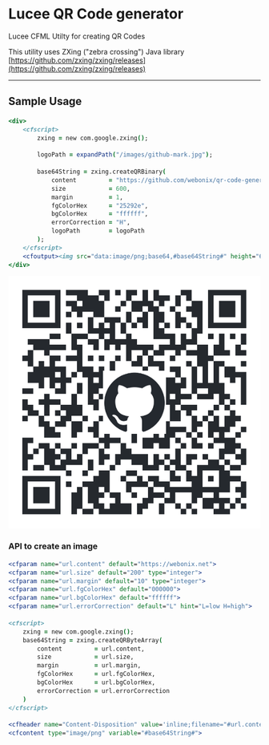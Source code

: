 # Lucee QR Code generator

Lucee CFML Utilty for creating QR Codes

This utility uses ZXing ("zebra crossing") Java library [https://github.com/zxing/zxing/releases](https://github.com/zxing/zxing/releases)

---

## Sample Usage

```cfm
<div>
    <cfscript>
        zxing = new com.google.zxing();

        logoPath = expandPath("/images/github-mark.jpg");

        base64String = zxing.createQRBinary(
            content         = "https://github.com/webonix/qr-code-generator/",
            size            = 600,
            margin          = 1,
            fgColorHex      = "25292e",
            bgColorHex      = "ffffff",
            errorCorrection = "H",
            logoPath        = logoPath
        );
    </cfscript>
    <cfoutput><img src="data:image/png;base64,#base64String#" height="600px"></cfoutput>
</div>
```

![Sample QR Code](images/github-webonix-qr-repo.png)

### API to create an image

```cfm
<cfparam name="url.content" default="https://webonix.net">
<cfparam name="url.size" default="200" type="integer">
<cfparam name="url.margin" default="10" type="integer">
<cfparam name="url.fgColorHex" default="000000">
<cfparam name="url.bgColorHex" default="ffffff">
<cfparam name="url.errorCorrection" default="L" hint="L=low H=high">

<cfscript>
    zxing = new com.google.zxing();
    base64String = zxing.createQRByteArray(
        content         = url.content,
        size            = url.size,
        margin          = url.margin,
        fgColorHex      = url.fgColorHex,
        bgColorHex      = url.bgColorHex,
        errorCorrection = url.errorCorrection
    )
</cfscript>

<cfheader name="Content-Disposition" value='inline;filename="#url.content#"'>
<cfcontent type="image/png" variable="#base64String#">
```

